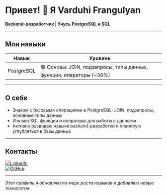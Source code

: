 # Привет! 👋 Я Varduhi Frangulyan

**Backend-разработчик | Учусь PostgreSQL и SQL**

---

## Мои навыки

| Навык          | Уровень                    |
| -------------- | -------------------------- |
| PostgreSQL     | 🟢 Основы: JOIN, подзапросы, типы данных, функции, операторы (~30%) |

---

## О себе

- Знаком с базовыми операциями в PostgreSQL: JOIN, подзапросы, основные типы данных  
- Изучаю SQL функции и операторы для работы с данными  
- Активно развиваю навыки backend-разработки и планирую углубляться в базы данных

---

## Контакты

[![LinkedIn](https://img.shields.io/badge/LinkedIn-Profile-blue?logo=linkedin)](https://www.linkedin.com/in/varduhi-frangulyan-13b090380/)  
[![GitHub](https://img.shields.io/badge/GitHub-Profile-black?logo=github)](https://github.com/frangulya86Varduhi)

---

_Этот профиль я обновляю по мере роста навыков и добавляю новые технологии._


<!--
**Frangulya86Varduhi/Frangulya86Varduhi** is a ✨ _special_ ✨ repository because its `README.md` (this file) appears on your GitHub profile.

Here are some ideas to get you started:

- 🔭 I’m currently working on ...
- 🌱 I’m currently learning ...
- 👯 I’m looking to collaborate on ...
- 🤔 I’m looking for help with ...
- 💬 Ask me about ...
- 📫 How to reach me: ...
- 😄 Pronouns: ...
- ⚡ Fun fact: ...
-->
